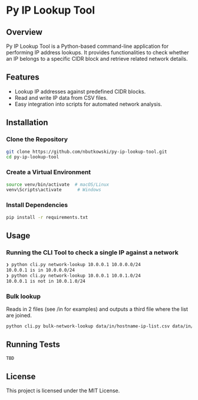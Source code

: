 # Py IP Lookup Tool

## Overview
Py IP Lookup Tool is a Python-based command-line application for performing IP address lookups. It provides functionalities to check whether an IP belongs to a specific CIDR block and retrieve related network details.

## Features
- Lookup IP addresses against predefined CIDR blocks.
- Read and write IP data from CSV files.
- Easy integration into scripts for automated network analysis.

## Installation

### Clone the Repository
```sh
git clone https://github.com/nbutkowski/py-ip-lookup-tool.git
cd py-ip-lookup-tool
```

### Create a Virtual Environment
```sh
source venv/bin/activate  # macOS/Linux
venv\Scripts\activate      # Windows
```

### Install Dependencies
```sh
pip install -r requirements.txt
```

## Usage

### Running the CLI Tool to check a single IP against a network
```sh
❯ python cli.py network-lookup 10.0.0.1 10.0.0.0/24
10.0.0.1 is in 10.0.0.0/24
❯ python cli.py network-lookup 10.0.0.1 10.0.1.0/24
10.0.0.1 is not in 10.0.1.0/24
```

### Bulk lookup
Reads in 2 files (see /in for examples) and outputs a third file where the list are joined.
```sh
python cli.py bulk-network-lookup data/in/hostname-ip-list.csv data/in/networkname-block-list.csv
```

## Running Tests
```sh
TBD
```

## License
This project is licensed under the MIT License.

